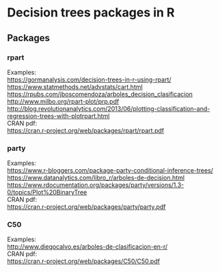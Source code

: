 # Decision trees packages in R

## Packages

### rpart

Examples: <br>
https://gormanalysis.com/decision-trees-in-r-using-rpart/ <br>
https://www.statmethods.net/advstats/cart.html <br>
https://rpubs.com/jboscomendoza/arboles_decision_clasificacion <br>
http://www.milbo.org/rpart-plot/prp.pdf <br>
http://blog.revolutionanalytics.com/2013/06/plotting-classification-and-regression-trees-with-plotrpart.html <br>
CRAN pdf: <br>
https://cran.r-project.org/web/packages/rpart/rpart.pdf

### party

Examples: <br>
https://www.r-bloggers.com/package-party-conditional-inference-trees/ <br>
https://www.datanalytics.com/libro_r/arboles-de-decision.html <br>
https://www.rdocumentation.org/packages/party/versions/1.3-0/topics/Plot%20BinaryTree <br>
CRAN pdf: <br>
https://cran.r-project.org/web/packages/party/party.pdf

### C50

Examples: <br>
http://www.diegocalvo.es/arboles-de-clasificacion-en-r/ <br>
CRAN pdf: <br>
https://cran.r-project.org/web/packages/C50/C50.pdf

